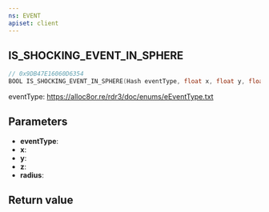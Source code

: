 ```yaml
---
ns: EVENT
apiset: client
---
```

## IS_SHOCKING_EVENT_IN_SPHERE

```c
// 0x9DB47E16060D6354
BOOL IS_SHOCKING_EVENT_IN_SPHERE(Hash eventType, float x, float y, float z, float radius);
```

eventType: https://alloc8or.re/rdr3/doc/enums/eEventType.txt

## Parameters
* **eventType**:
* **x**:
* **y**:
* **z**:
* **radius**:

## Return value